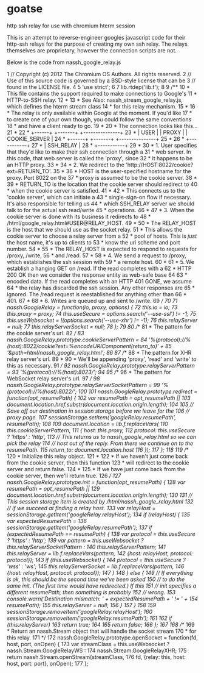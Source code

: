 goatse
======

http ssh relay for use with chromium hterm session

This is an attempt to reverse-engineer googles javascript code for their http-ssh relays for the purpose of 
creating my own ssh relay. The relays themselves are proprietary, however the connection scripts are not.

Below is the code from nassh_google_relay.js

   1 // Copyright (c) 2012 The Chromium OS Authors. All rights reserved.
   2 // Use of this source code is governed by a BSD-style license that can be
   3 // found in the LICENSE file.
   4 
   5 'use strict';
   6 
   7 lib.rtdep('lib.f');
   8 
   9 /**
  10  * This file contains the support required to make connections to Google's
  11  * HTTP-to-SSH relay.
  12  *
  13  * See Also: nassh_stream_google_relay.js, which defines the hterm stream class
  14  * for this relay mechanism.
  15  *
  16  * The relay is only available within Google at the moment.  If you'd like
  17  * to create one of your own though, you could follow the same conventions
  18  * and have a client ready to go.
  19  *
  20  * The connection looks like this...
  21  *
  22  *  +------+   +-------+   +---------------+
  23  *  | USER |   | PROXY |   | COOKIE_SERVER |
  24  *  +------+   +-------+   +---------------+
  25  *
  26  *                         +-----------+
  27  *                         | SSH_RELAY |
  28  *                         +-----------+
  29  *
  30  * 1. User specifies that they'd like to make their ssh connection through a
  31  *    web server.  In this code, that web server is called the 'proxy', since
  32  *    it happens to be an HTTP proxy.
  33  *
  34  * 2. We redirect to the 'http://HOST:8022/cookie?ext=RETURN_TO'.
  35  *
  36  *      HOST is the user-specified hostname for the proxy.  Port 8022 on the
  37  *      proxy is assumed to be the cookie server.
  38  *
  39  *      RETURN_TO is the location that the cookie server should redirect to
  40  *      when the cookie server is satisfied.
  41  *
  42  *    This connects us to the 'cookie server', which can initiate a
  43  *    single-sign-on flow if necessary.  It's also responsible for telling us
  44  *    which SSH_RELAY server we should talk to for the actual ssh read/write
  45  *    operations.
  46  *
  47  * 3. When the cookie server is done with its business it redirects to
  48  *    /html/google_relay.html#USER@RELAY_HOST.
  49  *
  50  *    The RELAY_HOST is the host that we should use as the socket relay.
  51  *    This allows the cookie server to choose a relay server from a
  52  *    pool of hosts.  This is *just* the host name, it's up to clients to
  53  *    know the uri scheme and port number.
  54  *
  55  *    The RELAY_HOST is expected to respond to requests for /proxy, /write,
  56  *    and /read.
  57  *
  58  * 4. We send a request to /proxy, which establishes the ssh session with
  59  *    a remote host.
  60  *
  61  * 5. We establish a hanging GET on /read.  If the read completes with a
  62  *    HTTP 200 OK then we consider the response entity as web-safe base 64
  63  *    encoded data.  If the read completes with an HTTP 401 GONE, we assume
  64  *    the relay has discarded the ssh session.  Any other responses are
  65  *    ignored.  The /read request is reestablished for anything other than
  66  *    401.
  67  *
  68  * 6. Writes are queued up and sent to /write.
  69  */
  70 
  71 nassh.GoogleRelay = function(io, proxy, options) {
  72   this.io = io;
  73   this.proxy = proxy;
  74   this.useSecure = options.search('--use-ssl') != -1;
  75   this.useWebsocket = !(options.search('--use-xhr') != -1);
  76   this.relayServer = null;
  77   this.relayServerSocket = null;
  78 };
  79 
  80 /**
  81  * The pattern for the cookie server's url.
  82  */
  83 nassh.GoogleRelay.prototype.cookieServerPattern =
  84     '%(protocol)://%(host):8022/cookie?ext=%encodeURIComponent(return_to)' +
  85     '&path=html/nassh_google_relay.html';
  86 
  87 /**
  88  * The pattern for XHR relay server's url.
  89  *
  90  * We'll be appending 'proxy', 'read' and 'write' to this as necessary.
  91  */
  92 nassh.GoogleRelay.prototype.relayServerPattern =
  93     '%(protocol)://%(host):8023/';
  94 
  95 /**
  96  * The pattern for WebSocket relay server's url.
  97  */
  98 nassh.GoogleRelay.prototype.relayServerSocketPattern =
  99     '%(protocol)://%(host):8022/';
 100 
 101 nassh.GoogleRelay.prototype.redirect = function(opt_resumePath) {
 102   var resumePath = opt_resumePath ||
 103       document.location.href.substr(document.location.origin.length);
 104 
 105   // Save off our destination in session storage before we leave for the
 106   // proxy page.
 107   sessionStorage.setItem('googleRelay.resumePath', resumePath);
 108 
 109   document.location = lib.f.replaceVars(
 110       this.cookieServerPattern,
 111       { host: this.proxy,
 112         protocol: this.useSecure ? 'https' : 'http',
 113         // This returns us to nassh_google_relay.html so we can pick the relay
 114         // host out of the reply.  From there we continue on to the resumePath.
 115         return_to:  document.location.host
 116       });
 117 };
 118 
 119 /**
 120  * Initialize this relay object.
 121  *
 122  * If we haven't just come back from the cookie server, then this function
 123  * will redirect to the cookie server and return false.
 124  *
 125  * If we have just come back from the cookie server, then we'll return true.
 126  */
 127 nassh.GoogleRelay.prototype.init = function(opt_resumePath) {
 128   var resumePath = opt_resumePath ||
 129       document.location.href.substr(document.location.origin.length);
 130 
 131   // This session storage item is created by /html/nassh_google_relay.html
 132   // if we succeed at finding a relay host.
 133   var relayHost = sessionStorage.getItem('googleRelay.relayHost');
 134   if (relayHost) {
 135     var expectedResumePath =
 136         sessionStorage.getItem('googleRelay.resumePath');
 137     if (expectedResumePath == resumePath) {
 138       var protocol = this.useSecure ? 'https' : 'http';
 139       var pattern = this.useWebsocket ? this.relayServerSocketPattern :
 140                                         this.relayServerPattern;
 141       this.relayServer = lib.f.replaceVars(pattern,
 142           {host: relayHost, protocol: protocol});
 143       if (this.useWebsocket) {
 144         protocol = this.useSecure ? 'wss' : 'ws';
 145         this.relayServerSocket = lib.f.replaceVars(pattern,
 146             {host: relayHost, protocol: protocol});
 147       }
 148     } else {
 149       // If everything is ok, this should be the second time we've been asked
 150       // to do the same init.  (The first time would have redirected.)  If this
 151       // init specifies a different resumePath, then something is probably
 152       // wrong.
 153       console.warn('Destination mismatch: ' + expectedResumePath + ' != ' +
 154                    resumePath);
 155       this.relayServer = null;
 156     }
 157   }
 158 
 159   sessionStorage.removeItem('googleRelay.relayHost');
 160   sessionStorage.removeItem('googleRelay.resumePath');
 161 
 162   if (this.relayServer)
 163     return true;
 164 
 165   return false;
 166 };
 167 
 168 /**
 169  * Return an nassh.Stream object that will handle the socket stream
 170  * for this relay.
 171  */
 172 nassh.GoogleRelay.prototype.openSocket = function(fd, host, port, onOpen) {
 173   var streamClass = this.useWebsocket ? nassh.Stream.GoogleRelayWS :
 174                                         nassh.Stream.GoogleRelayXHR;
 175   return nassh.Stream.openStream(streamClass,
 176       fd, {relay: this, host: host, port: port}, onOpen);
 177 };